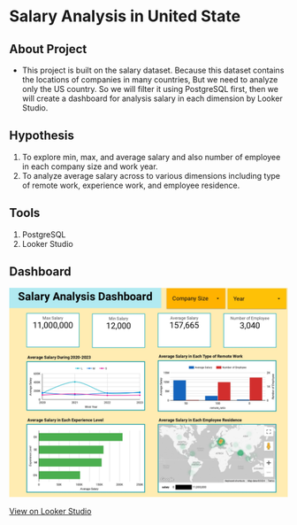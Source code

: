 # Salary Analysis in United State


## About Project
* This project is built on the salary dataset. Because this dataset contains the locations of companies in many countries, But we need to analyze only the US country. So we will filter it using PostgreSQL first, then we will create a dashboard for analysis salary in each dimension by Looker Studio.


## Hypothesis 
1. To explore min, max, and average salary and also number of employee in each company size and work year.
2. To analyze average salary across to various dimensions including type of remote work, experience work, and employee residence.


## Tools 
1. PostgreSQL 
2. Looker Studio


## Dashboard
![US_salary_dashboard.jpg](US_salary_dashboard.jpg)


[View on Looker Studio](https://lookerstudio.google.com/reporting/5c8933cf-d94d-4ec8-85ab-0dc310101103)
